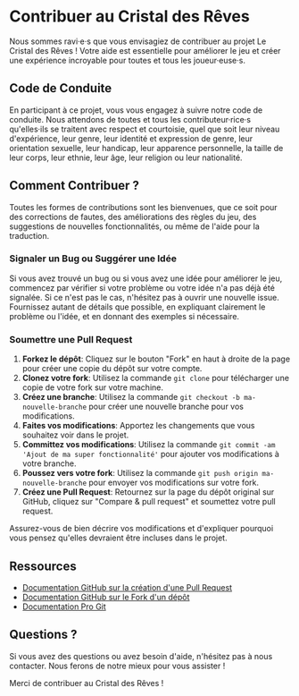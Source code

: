 # Contribuer au Cristal des Rêves

Nous sommes ravi·e·s que vous envisagiez de contribuer au projet Le Cristal des Rêves ! Votre aide est essentielle pour améliorer le jeu et créer une expérience incroyable pour toutes et tous les joueur·euse·s.

## Code de Conduite

En participant à ce projet, vous vous engagez à suivre notre code de conduite. Nous attendons de toutes et tous les contributeur·rice·s qu'elles·ils se traitent avec respect et courtoisie, quel que soit leur niveau d'expérience, leur genre, leur identité et expression de genre, leur orientation sexuelle, leur handicap, leur apparence personnelle, la taille de leur corps, leur ethnie, leur âge, leur religion ou leur nationalité.

## Comment Contribuer ?

Toutes les formes de contributions sont les bienvenues, que ce soit pour des corrections de fautes, des améliorations des règles du jeu, des suggestions de nouvelles fonctionnalités, ou même de l'aide pour la traduction.

### Signaler un Bug ou Suggérer une Idée

Si vous avez trouvé un bug ou si vous avez une idée pour améliorer le jeu, commencez par vérifier si votre problème ou votre idée n'a pas déjà été signalée. Si ce n'est pas le cas, n'hésitez pas à ouvrir une nouvelle issue. Fournissez autant de détails que possible, en expliquant clairement le problème ou l'idée, et en donnant des exemples si nécessaire.

### Soumettre une Pull Request

1. **Forkez le dépôt**: Cliquez sur le bouton "Fork" en haut à droite de la page pour créer une copie du dépôt sur votre compte.
2. **Clonez votre fork**: Utilisez la commande `git clone` pour télécharger une copie de votre fork sur votre machine.
3. **Créez une branche**: Utilisez la commande `git checkout -b ma-nouvelle-branche` pour créer une nouvelle branche pour vos modifications.
4. **Faites vos modifications**: Apportez les changements que vous souhaitez voir dans le projet.
5. **Committez vos modifications**: Utilisez la commande `git commit -am 'Ajout de ma super fonctionnalité'` pour ajouter vos modifications à votre branche.
6. **Poussez vers votre fork**: Utilisez la commande `git push origin ma-nouvelle-branche` pour envoyer vos modifications sur votre fork.
7. **Créez une Pull Request**: Retournez sur la page du dépôt original sur GitHub, cliquez sur "Compare & pull request" et soumettez votre pull request.

Assurez-vous de bien décrire vos modifications et d'expliquer pourquoi vous pensez qu'elles devraient être incluses dans le projet.

## Ressources

- [Documentation GitHub sur la création d'une Pull Request](https://help.github.com/articles/creating-a-pull-request/)
- [Documentation GitHub sur le Fork d'un dépôt](https://help.github.com/articles/fork-a-repo/)
- [Documentation Pro Git](https://git-scm.com/doc)

## Questions ?

Si vous avez des questions ou avez besoin d'aide, n'hésitez pas à nous contacter. Nous ferons de notre mieux pour vous assister !

Merci de contribuer au Cristal des Rêves !
